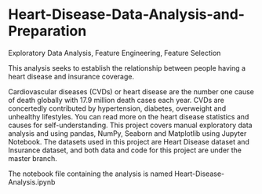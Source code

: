 # Heart-Disease-Data-Analysis-and-Preparation
Exploratory Data Analysis, Feature Engineering, Feature Selection

This analysis seeks to establish the relationship between people having a heart disease and insurance coverage.

Cardiovascular diseases (CVDs) or heart disease are the number one cause of death globally with 17.9 million death cases each year. CVDs are concertedly contributed by hypertension, diabetes, overweight and unhealthy lifestyles. You can read more on the heart disease statistics and causes for self-understanding. This project covers manual exploratory data analysis and using pandas, NumPy, Seaborn and Matplotlib using Jupyter Notebook. The datasets used in this project are Heart Disease dataset and Insurance dataset, and both data and code for this project are under the master branch. 

The notebook file containing the analysis is named Heart-Disease-Analysis.ipynb
